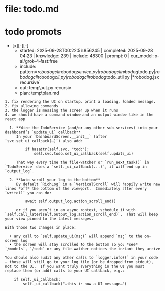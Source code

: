 # file: todo.md


# todo  promots
- [x][-][-] 
  - started: 2025-09-28T00:22:56.856245 | completed: 2025-09-28 04:23 | knowledge: 239 | include: 48300 | prompt: 0 | cur_model: x-ai/grok-4-fast:free
  - include: pattern=*robodogcli*robodog*service.py|*robodogcli*robodog*todo.py|*robodogcli*robodog*cli.py|*robodogcli*robodog*todo_util.py |*robodog.jsx   recursive`
  - out: temp\out.py recursiv 
  - plan: temp\plan.md
```knowledge
1. fix rendering the UI on startup. print a loading, loaded message.
2. fix allowing commands
3. the logger is messing the screen up when it runs
4. we should have a command window and an output window like in the react app

  1. **Wire the TodoService (and/or any other sub‐services) into your dashboard’s `update_ui` callback**  
     In your `DashboardScreen.__init__` (after `svc.set_ui_callback(…)`) also add:

         if hasattr(self.svc, "todo"):
             self.svc.todo.set_ui_callback(self.update_ui)

     That way every time the file-watcher or `run_next_task()` in `TodoService` does a `self._ui_callback(...)`, it will end up in `output_log`.

  2. **Auto-scroll your log to the bottom**  
     By default `RichLog` in a `VerticalScroll` will happily write new lines *off* the bottom of the viewport.  Immediately after every `write()` you can do:

         await self.output_log.action_scroll_end()

     or if you aren’t in an async context, schedule it with `self.call_later(self.output_log.action_scroll_end)`.  That will keep your view pinned to the latest messages.

With those two changes in place:

  • any call to `self.update_ui(msg)` will append `msg` to the on-screen log  
  • the screen will stay scrolled to the bottom so you *see* `/models`, `/todo` or any file-watcher notices the instant they arrive  

You should also audit any other calls to `logger.info()` in your code – those will still go to your log file (or be dropped from stdout), not to the UI.  If you want truly everything in the UI you must replace them (or add) calls to your UI callback, e.g.:

    if self._ui_callback:
        self._ui_callback("…this is now a UI message…")

```